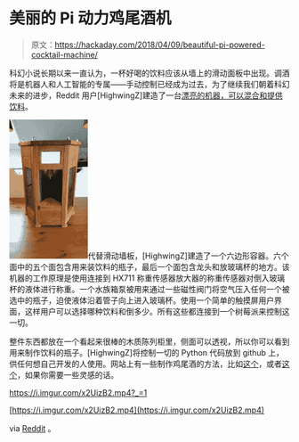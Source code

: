 # 美丽的 Pi 动力鸡尾酒机

> 原文：<https://hackaday.com/2018/04/09/beautiful-pi-powered-cocktail-machine/>

科幻小说长期以来一直认为，一杯好喝的饮料应该从墙上的滑动面板中出现。调酒将是机器人和人工智能的专属——手动控制已经成为过去，为了继续我们朝着科幻未来的进步，Reddit 用户[HighwingZ]建造了一台[漂亮的机器，可以混合和提供饮料](https://imgur.com/a/Ow600)。

![](img/9b9f591582b04a0ef83c47a8404f3769.png)代替滑动墙板，[HighwingZ]建造了一个六边形容器。六个面中的五个面包含用来装饮料的瓶子，最后一个面包含龙头和放玻璃杯的地方。该机器的工作原理是使用连接到 HX711 称重传感器放大器的称重传感器对倒入玻璃杯的液体进行称重。一个水族箱泵被用来通过一些磁性阀门将空气压入任何一个被选中的瓶子，迫使液体沿着管子向上进入玻璃杯。使用一个简单的触摸屏用户界面，这样用户可以选择哪种饮料和倒多少。所有这些都连接到一个树莓派来控制这一切。

整件东西都放在一个看起来很棒的木质陈列柜里，侧面可以透视，所以你可以看到用来制作饮料的瓶子。[HighwingZ]将控制一切的 Python 代码放到 github 上，供任何想自己开发的人使用。网站上有一些制作鸡尾酒的方法，比如[这个](https://hackaday.com/2014/05/20/barobot-serves-cocktails-while-using-open-design-the-right-way/)，或者[这个](https://hackaday.com/2014/03/08/a-cocktail-shaker-with-android-and-arduino/)，如果你需要一些灵感的话。

 <https://i.imgur.com/x2UizB2.mp4?_=1>

[https://i.imgur.com/x2UizB2.mp4](https://i.imgur.com/x2UizB2.mp4)

via [Reddit](https://www.reddit.com/r/raspberry_pi/comments/89fejr/i_built_a_raspberrypi_powered_cocktail_machine/?st=jfjwng81&sh=e4f0fc47) 。